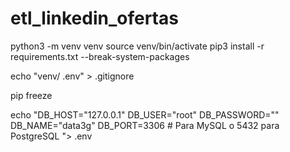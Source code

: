 # etl_linkedin_ofertas
python3 -m venv venv
source venv/bin/activate
pip3 install -r requirements.txt  --break-system-packages

echo "venv/
.env" > .gitignore

pip freeze


echo "DB_HOST="127.0.0.1"
DB_USER="root"
DB_PASSWORD=""
DB_NAME="data3g"
DB_PORT=3306 # Para MySQL o 5432 para PostgreSQL
"> .env 